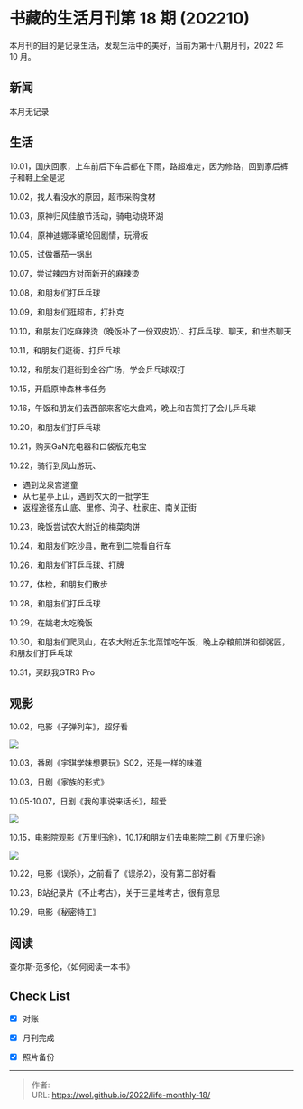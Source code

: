# 书藏的生活月刊第 18 期 (202210)


本月刊的目的是记录生活，发现生活中的美好，当前为第十八期月刊，2022 年 10 月。

<!--more-->

## 新闻

本月无记录

## 生活

10.01，国庆回家，上车前后下车后都在下雨，路超难走，因为修路，回到家后裤子和鞋上全是泥

10.02，找人看没水的原因，超市采购食材

10.03，原神归风佳酿节活动，骑电动绕环湖

10.04，原神迪娜泽黛轮回剧情，玩滑板

10.05，试做番茄一锅出

10.07，尝试辣四方对面新开的麻辣烫

10.08，和朋友们打乒乓球

10.09，和朋友们逛超市，打扑克

10.10，和朋友们吃麻辣烫（晚饭补了一份双皮奶）、打乒乓球、聊天，和世杰聊天

10.11，和朋友们逛街、打乒乓球

10.12，和朋友们逛街到金谷广场，学会乒乓球双打

10.15，开启原神森林书任务

10.16，午饭和朋友们去西部来客吃大盘鸡，晚上和吉策打了会儿乒乓球

10.20，和朋友们打乒乓球

10.21，购买GaN充电器和口袋版充电宝

10.22，骑行到凤山游玩、

- 遇到龙泉宫道童
- 从七星亭上山，遇到农大的一批学生
- 返程途径东山底、里修、沟子、杜家庄、南关正街

10.23，晚饭尝试农大附近的梅菜肉饼

10.24，和朋友们吃沙县，散布到二院看自行车

10.26，和朋友们打乒乓球、打牌

10.27，体检，和朋友们散步

10.28，和朋友们打乒乓球

10.29，在姚老太吃晚饭

10.30，和朋友们爬凤山，在农大附近东北菜馆吃午饭，晚上杂粮煎饼和御粥匠，和朋友们打乒乓球

10.31，买跃我GTR3 Pro

## 观影

10.02，电影《子弹列车》，超好看

![](https://gimg2.baidu.com/image_search/src=http%3A%2F%2Fp9.itc.cn%2Fq_70%2Fimages03%2F20220912%2Fa2bb633c55b34b5abe6dd4491e8c9f1d.jpeg&refer=http%3A%2F%2Fp9.itc.cn&app=2002&size=f9999,10000&q=a80&n=0&g=0n&fmt=auto?sec=1673341003&t=c98924d3ce50d47a6142aa66e7569c1f)

10.03，番剧《宇琪学妹想要玩》S02，还是一样的味道

10.03，日剧《家族的形式》

10.05-10.07，日剧《我的事说来话长》，超爱

![](https://gimg2.baidu.com/image_search/src=http%3A%2F%2Fi0.hdslb.com%2Fbfs%2Fbangumi%2Fimage%2Fa1ea0b92f78801946289e596e0ff67bad146d626.png&refer=http%3A%2F%2Fi0.hdslb.com&app=2002&size=f9999,10000&q=a80&n=0&g=0n&fmt=auto?sec=1673341039&t=99d1cc8afedf2287cf2ca9b3fb1ddd11)

10.15，电影院观影《万里归途》，10.17和朋友们去电影院二刷《万里归途》

![](https://img1.baidu.com/it/u=3429262864,1869363582&fm=253&fmt=auto&app=120&f=JPEG?w=640&h=401)

10.22，电影《误杀》，之前看了《误杀2》，没有第二部好看

10.23，B站纪录片《不止考古》，关于三星堆考古，很有意思

10.29，电影《秘密特工》

## 阅读

查尔斯·范多伦，《如何阅读一本书》

## Check List

- [x] 对账
- [x] 月刊完成
- [x] 照片备份









---

> 作者:   
> URL: https://wol.github.io/2022/life-monthly-18/  

